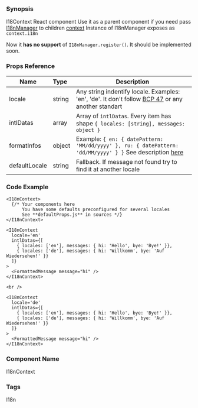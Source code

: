 ### Synopsis

I18Context React component
Use it as a parent component if you need pass [I18nManager](https://github.com/OpusCapitaBES/js-i18n/blob/master/src/utils/I18nManager.js) to children [context](https://facebook.github.io/react/docs/context.html)
Instance of I18nManager exposes as `context.i18n`

Now it **has no support** of `I18nManager.register()`. It should be implemented soon.

### Props Reference

| Name                          | Type                  | Description                                                |
| ------------------------------|:----------------------| -----------------------------------------------------------|
| locale | string | Any string indentify locale. Examples: 'en', 'de'. It don't follow [BCP 47](https://tools.ietf.org/html/bcp47) or any another standart |
| intlDatas | array | Array of `intlDatas`. Every item has shape `{ locales: [string], messages: object }` |
| formatInfos | object | Example: `{ en: { datePattern: 'MM/dd/yyyy' }, ru: { datePattern: 'dd/MM/yyyy' } }` See description [here](https://github.com/OpusCapitaBES/js-i18n) |
| defaultLocale | string | Fallback. If message not found try to find it at another locale |

### Code Example

```
<I18nContext>
  {/* Your components here
      You have some defaults preconfigured for several locales
      See **defaultProps.js** in sources */}
</I18nContext>

<I18nContext
  locale='en'
  intlDatas={[
    { locales: ['en'], messages: { hi: 'Hello', bye: 'Bye!' }},
    { locales: ['de'], messages: { hi: 'Willkomm', bye: 'Auf Wiedersehen!' }}
  ]}
>
  <FormattedMessage message="hi" />
</I18nContext>

<br />

<I18nContext
  locale='de'
  intlDatas={[
    { locales: ['en'], messages: { hi: 'Hello', bye: 'Bye!' }},
    { locales: ['de'], messages: { hi: 'Willkomm', bye: 'Auf Wiedersehen!' }}
  ]}
>
  <FormattedMessage message="hi" />
</I18nContext>
```

### Component Name

I18nContext

### Tags

I18n

